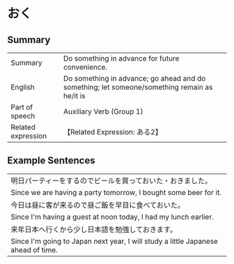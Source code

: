# おく

## Summary

<table><tr>   <td>Summary</td>   <td>Do something in advance for future convenience.</td></tr><tr>   <td>English</td>   <td>Do something in advance; go ahead and do something; let someone/something remain as he/it is</td></tr><tr>   <td>Part of speech</td>   <td>Auxiliary Verb (Group 1)</td></tr><tr>   <td>Related expression</td>   <td>【Related Expression: ある2】</td></tr></table>

## Example Sentences

<table><tr><td>明日パーティーをするのでビールを買っておいた・おきました。</td></tr><tr><td>Since we are having a party tomorrow, I bought some beer for it.</td></tr><tr><td>今日は昼に客が来るので昼ご飯を早目に食べておいた。</td></tr><tr><td>Since I'm having a guest at noon today, I had my lunch earlier.</td></tr><tr><td>来年日本へ行くから少し日本語を勉強しておきます。</td></tr><tr><td>Since I'm going to Japan next year, I will study a little Japanese ahead of time.</td></tr></table>

